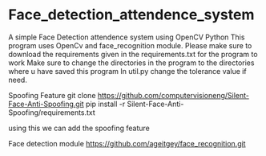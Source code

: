 # Face_detection_attendence_system
A simple Face Detection attendence system using OpenCV Python
This program uses OpenCv and face_recognition module.
Please make sure to download the requirements given in the requirements.txt for the program to work 
Make sure to change the directories in the program to the directories where u have saved this program 
In util.py change the tolerance value if need.

Spoofing Feature
git clone https://github.com/computervisioneng/Silent-Face-Anti-Spoofing.git
pip install -r Silent-Face-Anti-Spoofing/requirements.txt

using this we can add the spoofing feature

Face detection module
https://github.com/ageitgey/face_recognition.git
